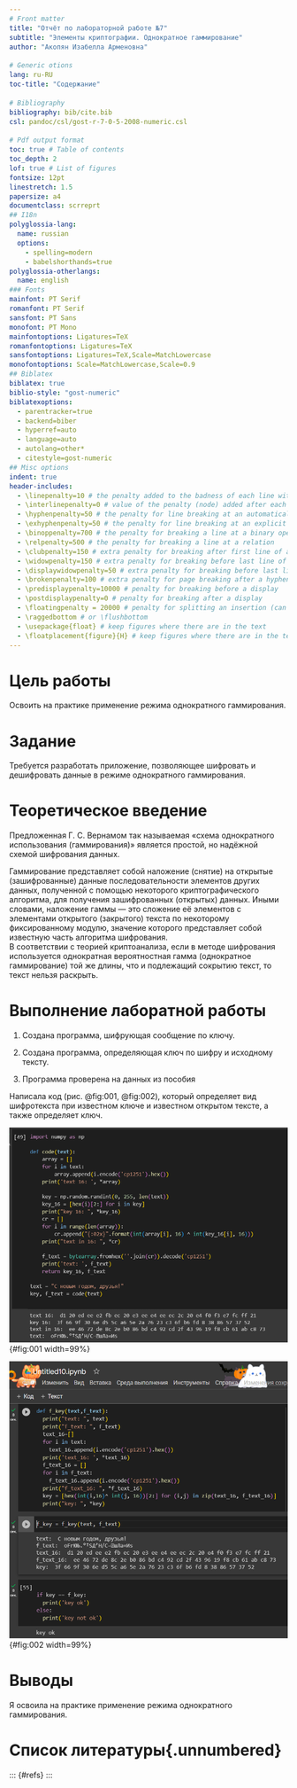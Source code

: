 ```yaml
---
# Front matter
title: "Отчёт по лабораторной работе №7"
subtitle: "Элементы криптографии. Однократное гаммирование"
author: "Акопян Изабелла Арменовна"

# Generic otions
lang: ru-RU
toc-title: "Содержание"

# Bibliography
bibliography: bib/cite.bib
csl: pandoc/csl/gost-r-7-0-5-2008-numeric.csl

# Pdf output format
toc: true # Table of contents
toc_depth: 2
lof: true # List of figures
fontsize: 12pt
linestretch: 1.5
papersize: a4
documentclass: scrreprt
## I18n
polyglossia-lang:
  name: russian
  options:
	- spelling=modern
	- babelshorthands=true
polyglossia-otherlangs:
  name: english
### Fonts
mainfont: PT Serif
romanfont: PT Serif
sansfont: PT Sans
monofont: PT Mono
mainfontoptions: Ligatures=TeX
romanfontoptions: Ligatures=TeX
sansfontoptions: Ligatures=TeX,Scale=MatchLowercase
monofontoptions: Scale=MatchLowercase,Scale=0.9
## Biblatex
biblatex: true
biblio-style: "gost-numeric"
biblatexoptions:
  - parentracker=true
  - backend=biber
  - hyperref=auto
  - language=auto
  - autolang=other*
  - citestyle=gost-numeric
## Misc options
indent: true
header-includes:
  - \linepenalty=10 # the penalty added to the badness of each line within a paragraph (no associated penalty node) Increasing the value makes tex try to have fewer lines in the paragraph.
  - \interlinepenalty=0 # value of the penalty (node) added after each line of a paragraph.
  - \hyphenpenalty=50 # the penalty for line breaking at an automatically inserted hyphen
  - \exhyphenpenalty=50 # the penalty for line breaking at an explicit hyphen
  - \binoppenalty=700 # the penalty for breaking a line at a binary operator
  - \relpenalty=500 # the penalty for breaking a line at a relation
  - \clubpenalty=150 # extra penalty for breaking after first line of a paragraph
  - \widowpenalty=150 # extra penalty for breaking before last line of a paragraph
  - \displaywidowpenalty=50 # extra penalty for breaking before last line before a display math
  - \brokenpenalty=100 # extra penalty for page breaking after a hyphenated line
  - \predisplaypenalty=10000 # penalty for breaking before a display
  - \postdisplaypenalty=0 # penalty for breaking after a display
  - \floatingpenalty = 20000 # penalty for splitting an insertion (can only be split footnote in standard LaTeX)
  - \raggedbottom # or \flushbottom
  - \usepackage{float} # keep figures where there are in the text
  - \floatplacement{figure}{H} # keep figures where there are in the text
---
```


# Цель работы

Освоить на практике применение режима однократного гаммирования.

# Задание

Требуется разработать приложение, позволяющее шифровать и дешифровать данные в режиме однократного гаммирования.  

# Теоретическое введение

Предложенная Г. С. Вернамом так называемая «схема однократного использования (гаммирования)»  является простой, 
но надёжной схемой шифрования данных.    

Гаммирование представляет собой наложение (снятие) на открытые (зашифрованные) данные последовательности элементов других данных, 
полученной с помощью некоторого криптографического алгоритма, для получения зашифрованных (открытых) данных. Иными словами, 
наложение гаммы — это сложение её элементов с элементами открытого (закрытого)
текста по некоторому фиксированному модулю, значение которого представляет собой известную часть алгоритма шифрования.    
В соответствии с теорией криптоанализа, если в методе шифрования используется однократная вероятностная гамма (однократное гаммирование)
той же длины, что и подлежащий сокрытию текст, то текст нельзя раскрыть.

# Выполнение лаборатной работы 

1. Создана программа, шифрующая сообщение по ключу.     

2. Создана программа, определяющая ключ по шифру и исходному тексту.    

3. Программа проверена на данных из пособия 


Написала код (рис. @fig:001, @fig:002), который определяет вид шифротекста при известном ключе и известном открытом тексте, а также определяет ключ.

![Программа шифрования 1/2](image/1.bmp){#fig:001 width=99%}

![Программа шифрования 2/2](image/2.bmp){#fig:002 width=99%}

# Выводы

Я освоила на практике применение режима однократного гаммирования.  

# Список литературы{.unnumbered}

::: {#refs} :::

